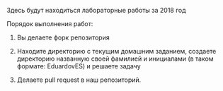 Здесь будут находиться лабораторные работы за 2018 год

Порядок выполнения работ:

1) Вы делаете форк репозитория 

2) Находите директорию с текущим домашним заданием, создаете директорию названную своей фамилией и инициалами (в таком формате: EduardovES) и решаете задачу 

3) Делаете pull request в наш репозиторий. 
